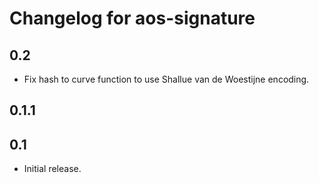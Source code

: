 # Changelog for aos-signature

## 0.2

* Fix hash to curve function to use Shallue van de Woestijne encoding.

## 0.1.1

## 0.1

* Initial release.
